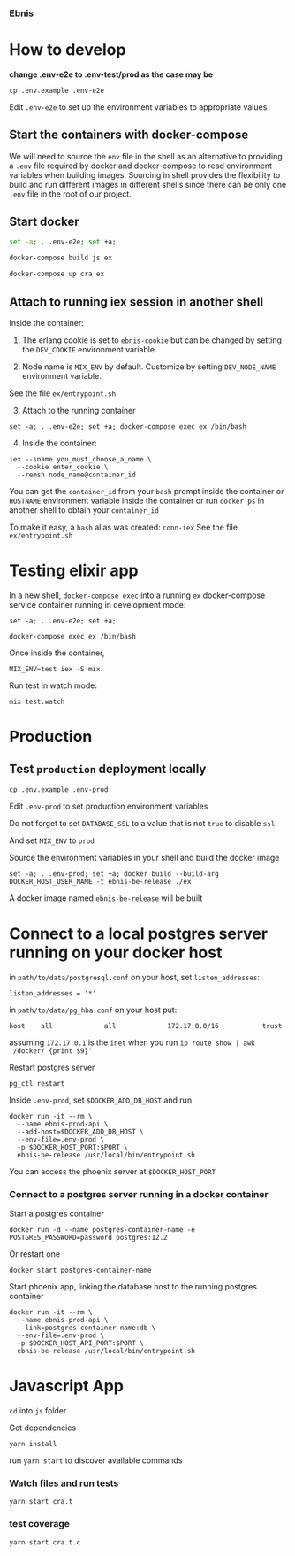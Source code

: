 ### Ebnis

# How to develop

**change .env-e2e to .env-test/prod as the case may be**

```
cp .env.example .env-e2e
```

Edit `.env-e2e` to set up the environment variables to appropriate values

## Start the containers with docker-compose

We will need to source the `env` file in the shell as an alternative to
providing a `.env` file required by docker and docker-compose to read
environment variables when building images. Sourcing in shell provides
the flexibility to build and run different images in different shells since
there can be only one `.env` file in the root of our project.

## Start docker

```sh
set -a; . .env-e2e; set +a;

docker-compose build js ex

docker-compose up cra ex
```

## Attach to running iex session in another shell

Inside the container:

1. The erlang cookie is set to `ebnis-cookie` but can be changed by setting
   the `DEV_COOKIE` environment variable.

2. Node name is `MIX_ENV` by default. Customize by setting `DEV_NODE_NAME`
   environment variable.

See the file `ex/entrypoint.sh`

3. Attach to the running container

```
set -a; . .env-e2e; set +a; docker-compose exec ex /bin/bash
```

4. Inside the container:

```
iex --sname you_must_choose_a_name \
  --cookie enter_cookie \
  --remsh node_name@container_id
```

You can get the `container_id` from your `bash` prompt inside the container
or `HOSTNAME` environment variable inside the container
or run `docker ps` in another shell to obtain your `container_id`

To make it easy, a `bash` alias was created: `conn-iex`
See the file `ex/entrypoint.sh`

# Testing elixir app

In a new shell, `docker-compose exec` into a running `ex` docker-compose
service container running in development mode:

```
set -a; . .env-e2e; set +a;

docker-compose exec ex /bin/bash
```

Once inside the container,

```
MIX_ENV=test iex -S mix
```

Run test in watch mode:

```
mix test.watch
```

# Production

## Test `production` deployment locally

```
cp .env.example .env-prod
```

Edit `.env-prod` to set production environment variables

Do not forget to set `DATABASE_SSL` to a value that is not `true` to disable
`ssl`.

And set `MIX_ENV` to `prod`

Source the environment variables in your shell and build the docker image

```
set -a; . .env-prod; set +a; docker build --build-arg DOCKER_HOST_USER_NAME -t ebnis-be-release ./ex
```

A docker image named `ebnis-be-release` will be built

# Connect to a local postgres server running on your docker host

in `path/to/data/postgresql.conf` on your host, set `listen_addresses`:

```
listen_addresses = '*'
```

in `path/to/data/pg_hba.conf` on your host put:

```
host    all             all             172.17.0.0/16           trust
```

assuming `172.17.0.1` is the `inet` when you run
`ip route show | awk '/docker/ {print $9}'`

Restart postgres server

```
pg_ctl restart
```

Inside `.env-prod`, set `$DOCKER_ADD_DB_HOST` and run

```
docker run -it --rm \
  --name ebnis-prod-api \
  --add-host=$DOCKER_ADD_DB_HOST \
  --env-file=.env-prod \
  -p $DOCKER_HOST_PORT:$PORT \
  ebnis-be-release /usr/local/bin/entrypoint.sh
```

You can access the phoenix server at `$DOCKER_HOST_PORT`

### Connect to a postgres server running in a docker container

Start a postgres container

```
docker run -d --name postgres-container-name -e POSTGRES_PASSWORD=password postgres:12.2
```

Or restart one

```
docker start postgres-container-name
```

Start phoenix app, linking the database host to the running postgres container

```
docker run -it --rm \
  --name ebnis-prod-api \
  --link=postgres-container-name:db \
  --env-file=.env-prod \
  -p $DOCKER_HOST_API_PORT:$PORT \
  ebnis-be-release /usr/local/bin/entrypoint.sh
```

# Javascript App

`cd` into `js` folder

Get dependencies

`yarn install`

run `yarn start` to discover available commands

### Watch files and run tests

```
yarn start cra.t
```

### test coverage

```
yarn start cra.t.c
```
